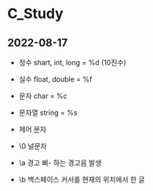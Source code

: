 # C_Study

## 2022-08-17

  - 정수  shart, int, long = %d (10진수)
  - 실수  float, double = %f
  - 문자  char = %c
  - 문자열 string = %s

  - 제어 문자
  - \0  널문자
  - \a  경고  삐- 하는 경고음 발생
  - \b  백스페이스  커서를 현재의 위치에서 한 글
